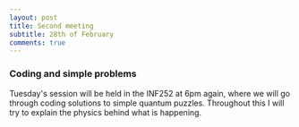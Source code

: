 ```yaml
---
layout: post
title: Second meeting
subtitle: 28th of February
comments: true
---
```


### Coding and simple problems
Tuesday's session will be held in the INF252 at 6pm again, where we will go through coding solutions to simple quantum puzzles. Throughout this I will try to explain the physics behind what is happening. 
